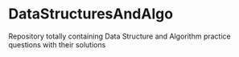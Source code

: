# DataStructuresAndAlgo
Repository totally containing Data Structure and Algorithm practice questions with their solutions
